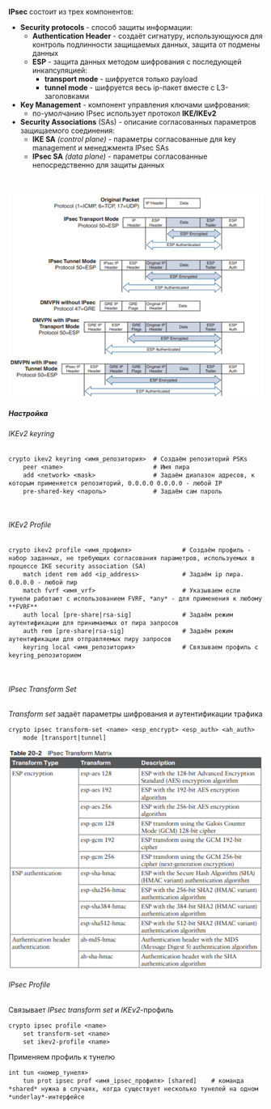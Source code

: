 **IPsec** состоит из трех компонентов:  
  * **Security protocols** - способ защиты информации:
    * **Authentication Header** - создаёт сигнатуру, использующуюся для контроль подлинности защищаемых данных, защита от подмены данных
    * **ESP** - защита данных методом шифрования с последующей инкапсуляцией:
      * **transport mode** - шифруется только payload
      * **tunnel mode** - шифруется весь ip-пакет вместе с L3-заголовками
  * **Key Management** - компонент управления ключами шифрования:
    * по-умолчанию IPsec использует протокол **IKE/IKEv2**
  * **Security Associations** (SAs) - описание согласованных параметров защищаемого соединения:
    * **IKE SA** *(control plane)* - параметры согласованные для key management и менеджмента IPsec SAs
    * **IPsec SA** *(data plane)* - параметры согласованные непосредственно для защиты данных
<br>

![VPN encapsulation](../../images/dmvpn-ipsec-headers.PNG)
<br>

##### Настройка
###### IKEv2 keyring
```
crypto ikev2 keyring <имя_репозитория>  # Создаём репозиторий PSKs
    peer <name>                         # Имя пира
    add <network> <mask>                # Задаём диапазон адресов, к которым применяется репозиторий, 0.0.0.0 0.0.0.0 - любой IP
    pre-shared-key <пароль>             # Задаём сам пароль
```
<br>

###### IKEv2 Profile
```
crypto ikev2 profile <имя_профиля>              # Создаём профиль - набор заданных, не требующих согласования параметров, используемых в процессе IKE security association (SA)
    match ident rem add <ip_address>            # Задаём ip пира. 0.0.0.0 - любой пир
    match fvrf <имя_vrf>                        # Указываем если тунели работают с использованием FVRF, *any* - для применения к любому **FVRF**
    auth local [pre-share|rsa-sig]              # Задаём режим аутентификации для принимаемых от пира запросов
    auth rem [pre-share|rsa-sig]                # Задаём режим аутентификации для отправляемых пиру запросов
    keyring local <имя_репозитория>             # Связываем профиль с keyring_репозиторием
```
<br>

###### IPsec Transform Set
*Transform set* задаёт параметры шифрования и аутентификации трафика  
```
crypto ipsec transform-set <name> <esp_encrypt> <esp_auth> <ah_auth>
    mode [transport|tunnel]
```
![Transform set table](../../images/ipsec_transform_set.PNG)
<br>

###### IPsec Profile
Связывает *IPsec transform set* и *IKEv2*-профиль  
```
crypto ipsec profile <name>
    set transform-set <name>
    set ikev2-profile <name>
```
Применяем профиль к тунелю
```
int tun <номер_тунеля>
    tun prot ipsec prof <имя_ipsec_профиля> [shared]    # команда *shared* нужна в случаях, когда существует несколько тунелей на одном *underlay*-интерфейсе
```